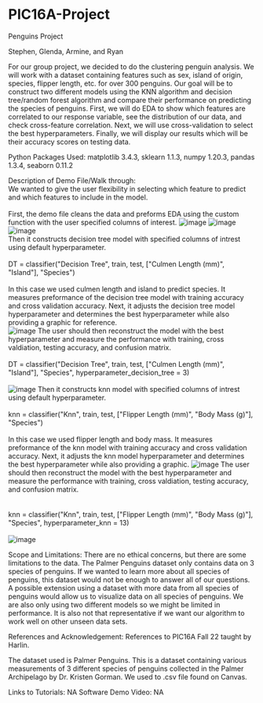 # PIC16A-Project
Penguins Project

Stephen, Glenda, Armine, and Ryan

For our group project, we decided to do the clustering penguin analysis. We will work with a dataset containing features such as sex, island of origin, species, flipper length, etc. for over 300 penguins. Our goal will be to construct two different models using the KNN algorithm and decision tree/random forest algorithm and compare their performance on predicting the species of penguins. First, we will do EDA to show which features are correlated to our response variable, see the distribution of our data, and check cross-feature correlation. Next, we will use cross-validation to select the best hyperparameters. Finally, we will display our results which will be their accuracy scores on testing data. 

Python Packages Used: matplotlib 3.4.3, sklearn 1.1.3, numpy 1.20.3, pandas 1.3.4, seaborn 0.11.2

Description of Demo File/Walk through:
\
We wanted to give the user flexibility in selecting which feature to predict and which features to include in the model. 
\
\
    First, the demo file cleans the data and preforms EDA using the custom function with the user specified columns of interest. 
    ![image](https://user-images.githubusercontent.com/103079590/206025695-2bbc06bb-ee95-4c35-bd60-c17bf0b8d747.png)
    ![image](https://user-images.githubusercontent.com/103079590/206026083-12c749b7-dd70-4c12-98f2-df4c40aeb694.png)
    ![image](https://user-images.githubusercontent.com/103079590/206026132-a2e89a32-5972-43a6-9232-ae99f3e5464b.png)
    \
    Then it constructs decision tree model with specified columns of intrest using default hyperparameter.
    \
    \
    DT = classifier("Decision Tree", train, test, ["Culmen Length (mm)", "Island"], "Species")
    \
    \
    In this case we used culmen length and island to predict species. It measures preformance of the decision tree model with training accuracy and cross validation accuracy. Next, it adjusts the decision tree model hyperparameter and determines the best hyperparameter while also providing a graphic for reference.
    \
    ![image](https://user-images.githubusercontent.com/103079590/206026253-a39f7f10-8778-41cc-8925-ee10c2a91411.png)
The user should then reconstruct the model with the best hyperparameter and measure the performance with training, cross valdiation, testing accuracy, and confusion matrix. 
    \
    \
    DT = classifier("Decision Tree", train, test, ["Culmen Length (mm)", "Island"], "Species", hyperparameter_decision_tree  = 3)
    \
    \
    ![image](https://user-images.githubusercontent.com/103079590/206028239-4fc04c64-20fa-4628-8017-8a6ae2ba5f69.png)
    Then it constructs knn model with specified columns of intrest using default hyperparameter.
    \
    \
    knn = classifier("Knn", train, test, ["Flipper Length (mm)", "Body Mass (g)"], "Species")
    \
    \
    In this case we used flipper length and body mass. It measures preformance of the knn model with training accuracy and cross validation accuracy. Next, it adjusts the knn model hyperparameter and determines the best hyperparameter while also providing a graphic. 
    ![image](https://user-images.githubusercontent.com/103079590/206026518-68d22a68-c985-4154-a9d6-f0e13029fc10.png)
    The user should then reconstruct the model with the best hyperparameter and measure the performance with training, cross valdiation, testing accuracy, and confusion matrix.  
    \
    \
    knn = classifier("Knn", train, test, ["Flipper Length (mm)", "Body Mass (g)"], "Species", hyperparameter_knn = 13)
    \
    \
      ![image](https://user-images.githubusercontent.com/103079590/206026591-91e36193-3c56-4c45-b29d-24650ee9ec0a.png)

      
   


Scope and Limitations: There are no ethical concerns, but there are some limitations to the data. The Palmer Penguins dataset only contains data on 3 species of penguins. If we wanted to learn more about all species of penguins, this dataset would not be enough to answer all of our questions. A possible extension using a dataset with more data from all species of penguins would allow us to visualize data on all species of penguins. We are also only using two different models so we might be limited in performance. It is also not that representative if we want our algorithm to work well on other unseen data sets.

References and Acknowledgement: References to PIC16A Fall 22 taught by Harlin.

The dataset used is Palmer Penguins. This is a dataset containing various measurements of 3 different species of penguins collected in the Palmer Archipelago by Dr. Kristen Gorman. We used to .csv file found on Canvas.

Links to Tutorials: NA 
Software Demo Video: NA 
